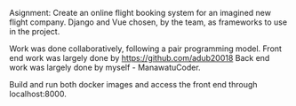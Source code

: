 Asignment: Create an online flight booking system for an imagined new flight company. 
Django and Vue chosen, by the team, as frameworks to use in the project.

Work was done collaboratively, following a pair programming model.
Front end work was largely done by https://github.com/adub20018
Back end work was largely done by myself - ManawatuCoder.

Build and run both docker images and access the front end through localhost:8000.
